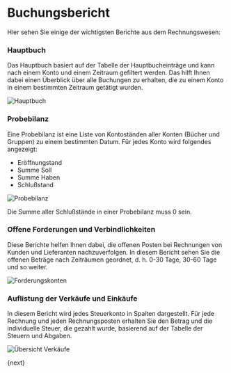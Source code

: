 <!-- add-breadcrumbs -->
# Buchungsbericht


Hier sehen Sie einige der wichtigsten Berichte aus dem Rechnungswesen:

### Hauptbuch

Das Hauptbuch basiert auf der Tabelle der Hauptbucheinträge und kann nach einem Konto und einem Zeitraum gefiltert werden. Das hilft Ihnen dabei einen Überblick über alle Buchungen zu erhalten, die zu einem Konto in einem bestimmten Zeitraum getätigt wurden.

<img alt="Hauptbuch" class="screenshot"
    src="{{docs_base_url}}/assets/img/accounting/general-ledger.png">

### Probebilanz

Eine Probebilanz ist eine Liste von Kontoständen aller Konten (Bücher und Gruppen) zu einem bestimmten Datum. Für jedes Konto wird folgendes angezeigt:

* Eröffnungstand
* Summe Soll
* Summe Haben
* Schlußstand

<img alt="Probebilanz" class="screenshot" src="{{docs_base_url}}/assets/img/accounting/reports/trial-balance.png">

Die Summe aller Schlußstände in einer Probebilanz muss 0 sein.

### Offene Forderungen und Verbindlichkeiten

Diese Berichte helfen Ihnen dabei, die offenen Posten bei Rechnungen von Kunden und Lieferanten nachzuverfolgen. In diesem Bericht sehen Sie die offenen Beträge nach Zeiträumen geordnet, d. h. 0-30 Tage, 30-60 Tage und so weiter.

<img alt="Forderungskonten" class="screenshot" src="{{docs_base_url}}/assets/img/accounting/reports/accounts-receivable.png">

### Auflistung der Verkäufe und Einkäufe

In diesem Bericht wird jedes Steuerkonto in Spalten dargestellt. Für jede Rechnung und jeden Rechnungsposten erhalten Sie den Betrag und die individuelle Steuer, die gezahlt wurde, basierend auf der Tabelle der Steuern und Abgaben.

<img alt="Übersicht Verkäufe" class="screenshot" src="{{docs_base_url}}/assets/img/accounting/reports/sales-register.png">

{next}
